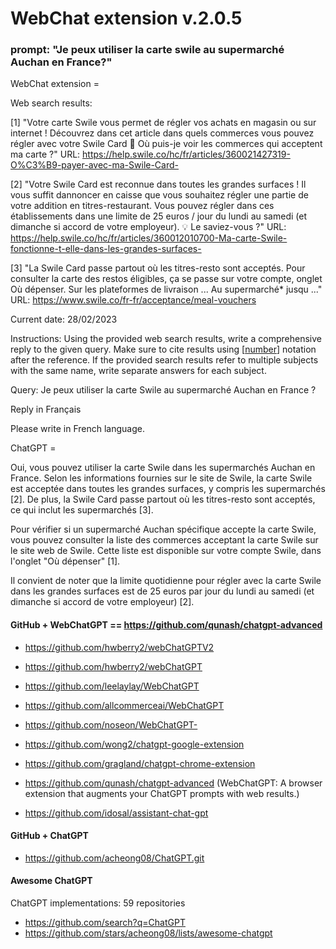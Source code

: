 WebChat extension v.2.0.5
=========================

### prompt: "Je peux utiliser la carte swile au supermarché Auchan en France?"

WebChat extension = 

Web search results:

[1] "Votre carte Swile vous permet de régler vos achats en magasin ou sur internet ! Découvrez dans cet article dans quels commerces vous pouvez régler avec votre Swile Card 🙌 Où puis-je voir les commerces qui acceptent ma carte ?"
URL: https://help.swile.co/hc/fr/articles/360021427319-O%C3%B9-payer-avec-ma-Swile-Card-

[2] "Votre Swile Card est reconnue dans toutes les grandes surfaces ! Il vous suffit dannoncer en caisse que vous souhaitez régler une partie de votre addition en titres-restaurant. Vous pouvez régler dans ces établissements dans une limite de 25 euros / jour du lundi au samedi (et dimanche si accord de votre employeur). 💡 Le saviez-vous ?"
URL: https://help.swile.co/hc/fr/articles/360012010700-Ma-carte-Swile-fonctionne-t-elle-dans-les-grandes-surfaces-

[3] "La Swile Card passe partout où les titres-resto sont acceptés. Pour consulter la carte des restos éligibles, ça se passe sur votre compte, onglet Où dépenser. Sur les plateformes de livraison ... Au supermarché* jusqu ..."
URL: https://www.swile.co/fr-fr/acceptance/meal-vouchers


Current date: 28/02/2023

Instructions: Using the provided web search results, write a comprehensive reply to the given query. Make sure to cite results using [[number](URL)] notation after the reference. If the provided search results refer to multiple subjects with the same name, write separate answers for each subject.

Query: Je peux utiliser la carte Swile au supermarché Auchan en France ?

Reply in Français

Please write in French language.

ChatGPT =

Oui, vous pouvez utiliser la carte Swile dans les supermarchés Auchan en France. Selon les informations fournies sur le site de Swile, la carte Swile est acceptée dans toutes les grandes surfaces, y compris les supermarchés [2]. De plus, la Swile Card passe partout où les titres-resto sont acceptés, ce qui inclut les supermarchés [3].

Pour vérifier si un supermarché Auchan spécifique accepte la carte Swile, vous pouvez consulter la liste des commerces acceptant la carte Swile sur le site web de Swile. Cette liste est disponible sur votre compte Swile, dans l'onglet "Où dépenser" [1].

Il convient de noter que la limite quotidienne pour régler avec la carte Swile dans les grandes surfaces est de 25 euros par jour du lundi au samedi (et dimanche si accord de votre employeur) [2].


#### GitHub + WebChatGPT == https://github.com/qunash/chatgpt-advanced

- https://github.com/hwberry2/webChatGPTV2
- https://github.com/hwberry2/webChatGPT
- https://github.com/leelaylay/WebChatGPT
- https://github.com/allcommerceai/WebChatGPT
- https://github.com/noseon/WebChatGPT-


- https://github.com/wong2/chatgpt-google-extension
- https://github.com/gragland/chatgpt-chrome-extension
- https://github.com/qunash/chatgpt-advanced (WebChatGPT: A browser extension that augments your ChatGPT prompts with web results.)
- https://github.com/idosal/assistant-chat-gpt

#### GitHub + ChatGPT

- https://github.com/acheong08/ChatGPT.git

#### Awesome ChatGPT

ChatGPT implementations: 59 repositories

- https://github.com/search?q=ChatGPT
- https://github.com/stars/acheong08/lists/awesome-chatgpt
